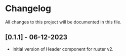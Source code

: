 # Changelog
All changes to this project will be documented in this file.

## [0.1.1] - 06-12-2023

- Initial version of Header component for ruuter v2.